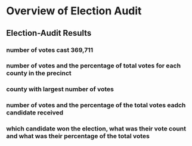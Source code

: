 # Overview of Election Audit


## Election-Audit Results


### number of votes cast 369,711

### number of votes and the percentage of total votes for each county  in the precinct

### county with largest number of votes

### number of votes and the percentage of the total votes eadch candidate received

### which candidate won the election, what was their vote count and what was their percentage of the total votes

